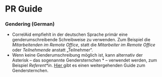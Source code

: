 # PR Guide

### Gendering (German)

* CorrelAid empfiehlt in der deutschen Sprache primär eine genderumschreibende Schreibweise zu verwenden. Zum Beispiel die _Mitarbeitenden im Remote Office_, statt die _Mitarbeiter im Remote Office_ oder _Teilnehmende_ anstatt „Teilnehmer“.&#x20;
* Wenn keine Genderumschreibung möglich ist, kann alternativ der Asterisk – das sogenannte Gendersternchen \* – verwendet werden, zum Beispiel _Referent\*in_. [Hier ](https://geschicktgendern.de/gendersternchen-anwenden/)gibt es einen weitergehenden Guide zum Gendersternchen.
